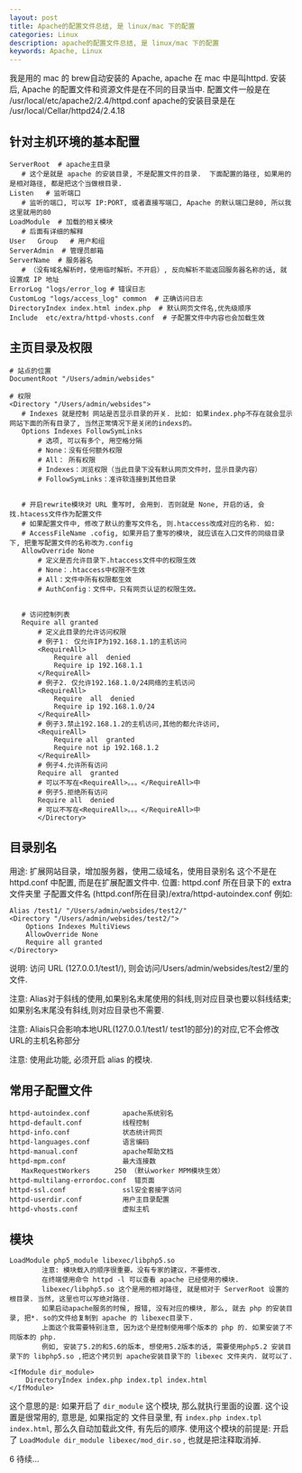 ```yaml
---
layout: post
title: Apache的配置文件总结, 是 linux/mac 下的配置
categories: Linux
description: apache的配置文件总结, 是 linux/mac 下的配置
keywords: Apache, Linux
---
```


我是用的 mac 的 brew自动安装的 Apache, apache 在 mac 中是叫httpd. 
安装后, Apache 的配置文件和资源文件是在不同的目录当中.
配置文件一般是在 /usr/local/etc/apache2/2.4/httpd.conf
apache的安装目录是在 /usr/local/Cellar/httpd24/2.4.18


## 针对主机环境的基本配置 

```
ServerRoot  # apache主目录
   # 这个是就是 apache 的安装目录, 不是配置文件的目录.  下面配置的路径, 如果用的是相对路径, 都是把这个当做根目录.
Listen   # 监听端口
   # 监听的端口, 可以写 IP:PORT, 或者直接写端口, Apache 的默认端口是80, 所以我这里就用的80
LoadModule  # 加载的相关模块
   # 后面有详细的解释
User   Group   # 用户和组
ServerAdmin  # 管理员邮箱
ServerName  # 服务器名
   # （没有域名解析时，使用临时解析。不开启）, 反向解析不能返回服务器名称的话, 就设置成 IP 地址
ErrorLog "logs/error_log # 错误日志
CustomLog "logs/access_log" common  # 正确访问日志
DirectoryIndex index.html index.php  # 默认网页文件名,优先级顺序
Include  etc/extra/httpd-vhosts.conf  # 子配置文件中内容也会加载生效 
```


## 主页目录及权限

```
# 站点的位置
DocumentRoot "/Users/admin/websides"  

# 权限
<Directory "/Users/admin/websides">
   # Indexes 就是控制 网站是否显示目录的开关. 比如: 如果index.php不存在就会显示网站下面的所有目录了, 当然正常情况下是关闭的indexs的。
   Options Indexes FollowSymLinks   
       # 选项, 可以有多个, 用空格分隔        
       # None：没有任何额外权限       
       # All： 所有权限       
       # Indexes：浏览权限（当此目录下没有默认网页文件时，显示目录内容）       
       # FollowSymLinks：准许软连接到其他目录


   # 开启rewrite模块对 URL 重写时, 会用到. 否则就是 None, 开启的话, 会找.htacess文件作为配置文件
   # 如果配置文件中, 修改了默认的重写文件名, 则.htaccess改成对应的名称. 如:
   # AccessFileName .cofig, 如果开启了重写的模块, 就应该在入口文件的同级目录下, 把重写配置文件的名称改为.config
   AllowOverride None  
       # 定义是否允许目录下.htaccess文件中的权限生效
       # None：.htaccess中权限不生效
       # All：文件中所有权限都生效
       # AuthConfig：文件中，只有网页认证的权限生效。


   # 访问控制列表
   Require all granted  
       # 定义此目录的允许访问权限  
       # 例子1： 仅允许IP为192.168.1.1的主机访问 
       <RequireAll>  
           Require all  denied  
           Require ip 192.168.1.1  
       </RequireAll>  
       # 例子2. 仅允许192.168.1.0/24网络的主机访问 
       <RequireAll>  
           Require  all  denied  
           Require ip 192.168.1.0/24  
       </RequireAll>  
       # 例子3.禁止192.168.1.2的主机访问,其他的都允许访问, 
       <RequireAll>  
           Require all  granted  
           Require not ip 192.168.1.2  
       </RequireAll>  
       # 例子4.允许所有访问
       Require all  granted   
       # 可以不写在<RequireAll>。。。</RequireAll>中
       # 例子5.拒绝所有访问
       Require all  denied    
       # 可以不写在<RequireAll>。。。</RequireAll>中
       </Directory>
```

## 目录别名

用途: 扩展网站目录，增加服务器，使用二级域名，使用目录别名
这个不是在 httpd.conf 中配置, 而是在扩展配置文件中. 位置: httpd.conf 所在目录下的 extra 文件夹里
子配置文件名 (httpd.conf所在目录)/extra/httpd-autoindex.conf
例如:

```
Alias /test1/ "/Users/admin/websides/test2/"   
<Directory "/Users/admin/websides/test2/">  
    Options Indexes MultiViews  
    AllowOverride None  
    Require all granted  
</Directory>
```

说明: 访问 URL (127.0.0.1/test1/), 则会访问/Users/admin/websides/test2/里的文件. 

注意: Alias对于斜线的使用,如果别名末尾使用的斜线,则对应目录也要以斜线结束;如果别名末尾没有斜线,则对应目录也不需要.

注意: Aliais只会影响本地URL(127.0.0.1/test1/ test1的部分)的对应,它不会修改URL的主机名称部分

注意: 使用此功能, 必须开启 alias 的模块. 




## 常用子配置文件

```
httpd-autoindex.conf        apache系统别名
httpd-default.conf          线程控制     
httpd-info.conf             状态统计网页
httpd-languages.conf        语言编码
httpd-manual.conf           apache帮助文档     
httpd-mpm.conf              最大连接数
   MaxRequestWorkers      250 （默认worker MPM模块生效）
httpd-multilang-errordoc.conf  错页面 
httpd-ssl.conf              ssl安全套接字访问
httpd-userdir.conf          用户主目录配置
httpd-vhosts.conf           虚拟主机 
```

## 模块

```
LoadModule php5_module libexec/libphp5.so  
        注意: 模块载入的顺序很重要。没有专家的建议，不要修改.
        在终端使用命令 httpd -l 可以查看 apache 已经使用的模块.
        libexec/libphp5.so 这个是用的相对路径, 就是相对于 ServerRoot 设置的根目录. 当然, 这里也可以写绝对路径. 
        如果启动apache服务的时候, 报错, 没有对应的模块, 那么, 就去 php 的安装目录, 把*. so的文件给复制到 apache 的 libexec目录下. 
	    上面这个我需要特别注意, 因为这个是控制使用哪个版本的 php 的. 如果安装了不同版本的 php.
        例如, 安装了5.2的和5.6的版本, 想使用5.2版本的话, 需要使用php5.2 安装目录下的 libphp5.so ,把这个拷贝到 apache安装目录下的 libexec 文件夹内. 就可以了. 

<IfModule dir_module>  
    DirectoryIndex index.php index.tpl index.html  
</IfModule>
```
  
这个意思的是: 如果开启了 `dir_module` 这个模块, 那么就执行里面的设置. 
这个设置是很常用的, 意思是, 如果指定的 文件目录里, 有 `index.php index.tpl index.html`, 那么久自动加载此文件, 有先后的顺序. 
使用这个模块的前提是: 开启了 `LoadModule dir_module libexec/mod_dir.so` , 也就是把注释取消掉. 

6 待续...



